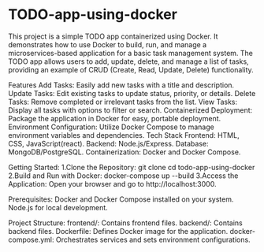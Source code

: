 # TODO-app-using-docker
This project is a simple TODO app containerized using Docker. It demonstrates how to use Docker to build, run, and manage a microservices-based application for a basic task management system. The TODO app allows users to add, update, delete, and manage a list of tasks, providing an example of CRUD (Create, Read, Update, Delete) functionality.

Features
Add Tasks: Easily add new tasks with a title and description.
Update Tasks: Edit existing tasks to update status, priority, or details.
Delete Tasks: Remove completed or irrelevant tasks from the list.
View Tasks: Display all tasks with options to filter or search.
Containerized Deployment: Package the application in Docker for easy, portable deployment.
Environment Configuration: Utilize Docker Compose to manage environment variables and dependencies.
Tech Stack
Frontend: HTML, CSS, JavaScript(react).
Backend: Node.js/Express.
Database: MongoDB/PostgreSQL.
Containerization: Docker and Docker Compose.

Getting Started:
1.Clone the Repository:
  git clone <repository-url>
  cd todo-app-using-docker
2.Build and Run with Docker:
  docker-compose up --build
3.Access the Application:
  Open your browser and go to http://localhost:3000.
  
Prerequisites:
Docker and Docker Compose installed on your system.
Node.js for local development.

Project Structure:
frontend/: Contains frontend files.
backend/: Contains backend files.
Dockerfile: Defines Docker image for the application.
docker-compose.yml: Orchestrates services and sets environment configurations.
